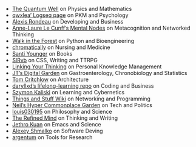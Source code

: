 
-   [The Quantum Well](https://publish.obsidian.md/myquantumwell/) on Physics and Mathematics
-   [qwxlea’ Logseq page](https://qwxlea.github.io/#/page/Start%20here) on PKM and Psychology
-   [Alexis Rondeau](https://publish.obsidian.md/alexisrondeau/) on Developing and Business
-   [Anne-Laure Le Cunff’s Mental Nodes](https://www.mentalnodes.com/) on Metacognition and Networked Thinking
-   [Walk in the Forest](https://walkintheforest.com/) on Python and Bioengineering
-   [chromatically](https://publish.obsidian.md/chromatically) on Nursing and Medicine
-   [Santi Younger](https://publish.obsidian.md/santi) on Books
-   [SlRvb](https://publish.obsidian.md/slrvb) on CSS, Writing and TTRPG
-   [Linking Your Thinking](https://notes.linkingyourthinking.com/) on Personal Knowledge Management
-   [JT’s Digital Garden](https://notes.gnotract.com/) on Gastroenterology, Chronobiology and Statistics
-   [Tom Critchlow](https://tomcritchlow.com/wiki/) on Architecture
-   [daryllxd’s lifelong-learning repo](https://github.com/daryllxd/lifelong-learning) on Coding and Business
-   [Szymon Kaliski](https://szymonkaliski.com/notes/) on Learning and Cybernetics
-   [Things and Stuff Wiki](https://wiki.thingsandstuff.org/) on Networking and Programming
-   [Neil’s Hyper Commonplace Garden](https://commonplace.doubleloop.net/) on Tech and Politics
-   [louis030195](https://brain.louis030195.com/) on Philosophy and Science
-   [The Refined Mind](https://refinedmind.co/) on Thinking and Writing
-   [Jethro Kuan](https://braindump.jethro.dev/) on Emacs and Science
-   [Alexey Shmalko](https://www.alexeyshmalko.com/) on Software Deving
-   [argentum](https://publish.obsidian.md/argenos) on Tools for Research